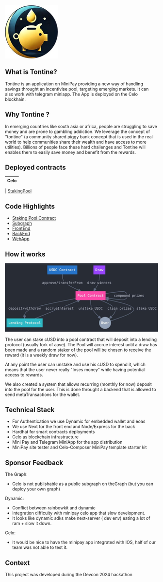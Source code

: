 ![logo](./doc/tontine-logo.jpg)

## What is Tontine?

Tontine is an application on MiniPay providing a new way of handling savings throught an incentivise pool, targeting emerging markets. It can also work with telegram miniapp. 
The App is deployed on the Celo blockhain.

## Why Tontine ?

In emerging countries like south asia or africa, people are struggling to save money and are prone to gambling addiction. We leverage the concept of "tontine" (a community shared piggy bank concept that is used in the real world to help communities share their wealth and have access to more utilities).
Billions of people face these hard challenges and Tontine will enables them to easily save money and benefit from the rewards.

## Deployed contracts

| Celo |
| :--: |

| [StakingPool](https://celoscan.io/address/0xAa65A85a674A54bBa3f3a11901b25b1c9150939E)

## Code Highlights

- [Staking Pool Contract](https://github.com/thibaultmthh/minilend/tree/main/hardhat)
- [Subgraph](https://github.com/thibaultmthh/minilend/tree/main/subgraph)
- [FrontEnd](https://github.com/thibaultmthh/minilend/tree/main/frontend)
- [BackEnd](https://github.com/thibaultmthh/minilend/tree/main/backend)
- [WebApp](https://tontine.money/)


## How it works

![logo](./doc/archi-schema.jpg)

The user can stake cUSD into a pool contract that will deposit into a lending protocol (usually fork of aave). The Pool will accrue interest until a draw has been made and a random staker of the pool will be chosen to receive the reward (it is a weekly draw for now). 

At any point the user can unstake and use his cUSD to spend it, which means that the user never really "loses money" while having potential access to rewards.

We also created a system that allows recurring (monthly for now) deposit into the pool for the user. This is done throught a backend that is allowed to send metaTransactions for the wallet.

## Technical Stack 

- For Authentication we use Dynamic for embedded wallet and eoas
- We use Next for the front end and Node/Express for the back
- Hardhat for smart contracts deployments
- Celo as blockchain infrastructure
- Mini Pay and Telegram MiniApp for the app distribution
- MiniPay site tester and Celo-Composer MiniPay template starter kit


## Sponsor Feedback

The Graph:
- Celo is not publishable as a public subgraph on theGraph (but you can deploy your own graph)

Dynamic:
- Conflict between rainbowkit and dynamic 
- Integration difficulty with minipay celo app that slow development.
- It looks like dynamic sdks make next-server ( dev env) eating a lot of ram + slow it down.

Celo:
- It would be nice to have the minipay app integrated with IOS, half of our team was not able to test it.

## Context

This project was developed during the Devcon 2024 hackathon



